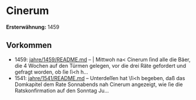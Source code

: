 # Cinerum

**Ersterwähnung:** 1459

## Vorkommen
- 1459: [jahre/1459/README.md](../jahre/1459/README.md) – |
Mittwoh na< Cinerum ſind alle die Bäer, die
4 Wochen auf den Türmen gelegen, vor die drei Räte
gefordert und gefragt worden, ob ſie ſi<h h...
- 1541: [jahre/1541/README.md](../jahre/1541/README.md) – Unterdeſſen hat \ſi<h begeben, daß das Domkapitel
dem Rate Sonnabends nah Cinerum angezeigt, wie ſie
die Ratskonfirmation auf den Sonntag Ju...
